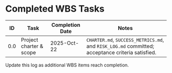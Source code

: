 # Completed WBS Tasks

| ID | Task | Completion Date | Notes |
| --- | --- |-----------------| --- |
| 0.0 | Project charter & scope | 2025-Oct-22     | `CHARTER.md`, `SUCCESS_METRICS.md`, and `RISK_LOG.md` committed; acceptance criteria satisfied. |

Update this log as additional WBS items reach completion.
